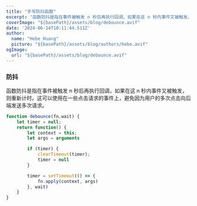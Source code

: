 ```yaml
---
title: "手写防抖函数"
excerpt: "函数防抖是指在事件被触发 n 秒后再执行回调，如果在这 n 秒内事件又被触发，则重新计时。这可以使用在一些点击请求的事件上，避免因为用户的多次点击向后端发送多次请求。"
coverImage: "${basePath}/assets/blog/debounce.avif"
date: '2024-06-14T10:11:44.511Z'
author:
  name: "Hebe Huang"
  picture: "${basePath}/assets/blog/authors/hebe.avif"
ogImage:
  url: "${basePath}/assets/blog/debounce.avif"
---
```


### 防抖
函数防抖是指在事件被触发 n 秒后再执行回调，如果在这 n 秒内事件又被触发，则重新计时。这可以使用在一些点击请求的事件上，避免因为用户的多次点击向后端发送多次请求。
```javascript
function debounce(fn,wait) {
    let timer = null;
    return function() {
        let context = this;
        let args = arguments

        if (timer) {
            clearTimeout(timer);
            timer = null
        }

        timer = setTimeout(() => {
            fn.apply(context, args)
        }, wait)
    }
}
```
